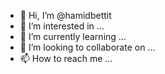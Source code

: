 - 👋 Hi, I’m @hamidbettit
- 👀 I’m interested in ...
- 🌱 I’m currently learning ...
- 💞️ I’m looking to collaborate on ...
- 📫 How to reach me ...

<!---
abdelhamid bettit/hamidbettit a ✨ special ✨ repository because its `README.md` (this file) appears on your GitHub profile.
You can click the Preview link to take a look at your changes.
--->
